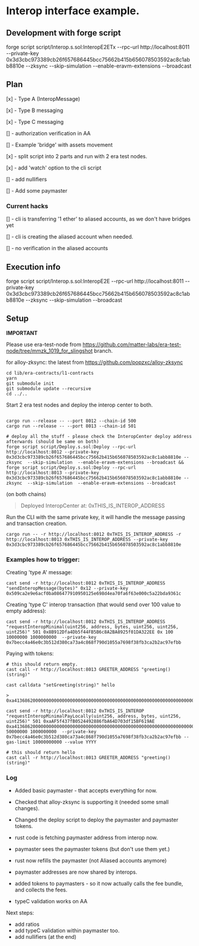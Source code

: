# Interop interface example.

## Development with forge script

forge script script/Interop.s.sol:InteropE2ETx --rpc-url http://localhost:8011 --private-key 0x3d3cbc973389cb26f657686445bcc75662b415b656078503592ac8c1abb8810e --zksync  --skip-simulation  --enable-eravm-extensions --broadcast



## Plan


[x] - Type A (InteropMessage)

[x] - Type B messaging

[x] - Type C messaging


[] - authorization verification in AA

[] - Example 'bridge' with assets movement

[x] - split script into 2 parts and run with 2 era test nodes.

[x] - add 'watch' option to the cli script

[] - add nullifiers

[] - Add some paymaster

### Current hacks

[] - cli is transferring '1 ether' to aliased accounts, as we don't have bridges yet

[] - cli is creating the aliased account when needed.

[] - no verification in the aliased accounts


## Execution info

forge script script/Interop.s.sol:InteropE2E --rpc-url http://localhost:8011 --private-key 0x3d3cbc973389cb26f657686445bcc75662b415b656078503592ac8c1abb8810e --zksync  --skip-simulation --broadcast



## Setup

**IMPORTANT**

Please use era-test-node from https://github.com/matter-labs/era-test-node/tree/mmzk_1019_for_slingshot branch.

for alloy-zksync: the latest from https://github.com/popzxc/alloy-zksync 

```
cd lib/era-contracts/l1-contracts
yarn 
git submodule init
git submodule update --recursive
cd ../..
```


Start 2 era test nodes and deploy the interop center to both.

```shell

cargo run --release -- --port 8012 --chain-id 500
cargo run --release -- --port 8013 --chain-id 501

# deploy all the stuff - please check the InteropCenter deploy address afterwards (should be same on both)
forge script script/Deploy.s.sol:Deploy --rpc-url http://localhost:8012 --private-key 0x3d3cbc973389cb26f657686445bcc75662b415b656078503592ac8c1abb8810e --zksync  --skip-simulation  --enable-eravm-extensions --broadcast && forge script script/Deploy.s.sol:Deploy --rpc-url http://localhost:8013 --private-key 0x3d3cbc973389cb26f657686445bcc75662b415b656078503592ac8c1abb8810e --zksync  --skip-simulation  --enable-eravm-extensions --broadcast
```

(on both chains)
>   Deployed InteropCenter at: 0xTHIS_IS_INTEROP_ADDRESS

Run the CLI with the same private key, it will handle the message passing and transaction creation.

```shell 
cargo run -- -r http://localhost:8012 0xTHIS_IS_INTEROP_ADDRESS -r http://localhost:8013 0xTHIS_IS_INTEROP_ADDRESS --private-key 0x3d3cbc973389cb26f657686445bcc75662b415b656078503592ac8c1abb8810e
```

### Examples how to trigger:

Creating 'type A' message:
```
cast send -r http://localhost:8012 0xTHIS_IS_INTEROP_ADDRESS "sendInteropMessage(bytes)" 0x12 --private-key 0x509ca2e9e6acf0ba086477910950125e698d4ea70fa6f63e000c5a22bda9361c
```


Creating 'type C' interop transaction (that would send over 100 value to empty address):

```
cast send -r http://localhost:8012 0xTHIS_IS_INTEROP_ADDRESS "requestInteropMinimal(uint256, address, bytes, uint256, uint256, uint256)" 501 0x8B912Dfa4Db5f44FB5B6c8A2BA8925f01DA322EE 0x 100 10000000 1000000000  --private-key 0x7becc4a46e0c3b512d380ca73a4c868f790d1055a7698f38fb3ca2b2ac97efbb
```

Paying with tokens:

```
# this should return empty.
cast call -r http://localhost:8013 GREETER_ADDRESS "greeting()(string)"

cast calldata "setGreeting(string)" hello

> 0xa41368620000000000000000000000000000000000000000000000000000000000000020000000000000000000000000000000000000000000000000000000000000000568656c6c6f000000000000000000000000000000000000000000000000000000

cast send -r http://localhost:8012 0xTHIS_IS_INTEROP  "requestInteropMinimalPayLocally(uint256, address, bytes, uint256, uint256)" 501 0xaAF5f437fB0524492886fbA64D703df15BF619AE  0xa41368620000000000000000000000000000000000000000000000000000000000000020000000000000000000000000000000000000000000000000000000000000000568656c6c79000000000000000000000000000000000000000000000000000000 50000000 1000000000  --private-key 0x7becc4a46e0c3b512d380ca73a4c868f790d1055a7698f38fb3ca2b2ac97efbb --gas-limit 10000000000 --value YYYY

# this should return hello
cast call -r http://localhost:8013 GREETER_ADDRESS "greeting()(string)"
```




### Log

* Added basic paymaster - that accepts everything for now.
* Checked that alloy-zksync is supporting it (needed some small changes).
* Changed the deploy script to deploy the paymaster and paymaster tokens.

* rust code is fetching paymaster address from interop now.
* paymaster sees the paymaster tokens (but don't use them yet.)
* rust now refills the paymaster (not Aliased accounts anymore)

* paymaster addresses are now shared by interops.
* added tokens to paymasters - so it now actually calls the fee bundle, and collects the fees.

* typeC validation works on AA

Next steps:
* add ratios 
* add typeC validation within paymaster too.
* add nullifiers (at the end)
